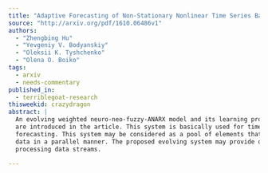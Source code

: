 ```yaml
---
title: "Adaptive Forecasting of Non-Stationary Nonlinear Time Series Based on   the Evolving Weighted Neuro-Neo-Fuzzy-ANARX-Model"
source: "http://arxiv.org/pdf/1610.06486v1"
authors:
  - "Zhengbing Hu"
  - "Yevgeniy V. Bodyanskiy"
  - "Oleksii K. Tyshchenko"
  - "Olena O. Boiko"
tags:
  - arxiv
  - needs-commentary
published_in:
  - terriblegoat-research
thisweekid: crazydragon
abstract: |
  An evolving weighted neuro-neo-fuzzy-ANARX model and its learning procedures
  are introduced in the article. This system is basically used for time series
  forecasting. This system may be considered as a pool of elements that process
  data in a parallel manner. The proposed evolving system may provide online
  processing data streams.
  
---
```

